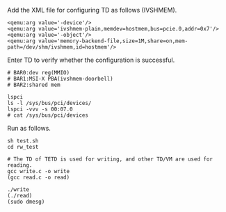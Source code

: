 Add the XML file for configuring TD as follows (IVSHMEM).

```
<qemu:arg value='-device'/>
<qemu:arg value='ivshmem-plain,memdev=hostmem,bus=pcie.0,addr=0x7'/>
<qemu:arg value='-object'/>
<qemu:arg value='memory-backend-file,size=1M,share=on,mem-path=/dev/shm/ivshmem,id=hostmem'/>
```

Enter TD to verify whether the configuration is successful.

```
# BAR0:dev reg(MMIO)
# BAR1:MSI-X PBA(ivshmem-doorbell)
# BAR2:shared mem

lspci
ls -l /sys/bus/pci/devices/
lspci -vvv -s 00:07.0
# cat /sys/bus/pci/devices
```

Run as follows.

```
sh test.sh
cd rw_test

# The TD of TETD is used for writing, and other TD/VM are used for reading.
gcc write.c -o write
(gcc read.c -o read)

./write
(./read)
(sudo dmesg)
```

